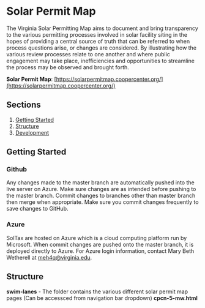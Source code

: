 # Solar Permit Map

The Virginia Solar Permitting Map aims to document and bring transparency to the various permitting processes involved in solar facility siting in the hopes of providing a central source of truth that can be referred to when process questions arise, or changes are considered. By illustrating how the various review processes relate to one another and where public engagement may take place, inefficiencies and opportunities to streamline the process may be observed and brought forth.

__Solar Permit Map__: [https://solarpermitmap.coopercenter.org/](https://solarpermitmap.coopercenter.org/)

## Sections
1. [Getting Started](#getting-started)
2. [Structure](#structure)
3. [Development](#development)

## Getting Started
### Github
Any changes made to the master branch are automatically pushed into the live server on Azure. Make sure changes are as intended before pushing to the master branch. Commit changes to branches other than master branch then merge when appropriate. Make sure you commit changes frequently to save changes to GitHub.

### Azure
SolTax are hosted on Azure which is a cloud computing platform run by Microsoft. When commit changes are pushed onto the master branch, it is deployed directly to Azure. For Azure login information, contact Mary Beth Wetherell at [meh4q@virginia.edu](mailto:meh4q@virginia.edu).

## Structure
__swim-lanes__ - The folder contains the various different solar permit map pages (Can be accessced from navigation bar dropdown)
    __cpcn-5-mw.html__